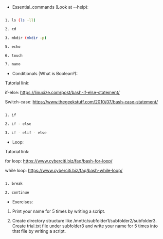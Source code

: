 - Essential_commands (Look at --help):

```bash

1. ls (ls -ll)

2. cd

3. mkdir (mkdir -p)

5. echo

6. touch

7. nano

```

- Conditionals (What is Boolean?): 

Tutorial link: 

if-else:
https://linuxize.com/post/bash-if-else-statement/

Switch-case: 
https://www.thegeekstuff.com/2010/07/bash-case-statement/

```bash

1. if

2. if - else

3. if - elif - else

```

- Loop: 

Tutorial link: 

for loop:
https://www.cyberciti.biz/faq/bash-for-loop/

while loop: 
https://www.cyberciti.biz/faq/bash-while-loop/

```bash

1. break

2. continue

```

- Exercises: 

1. Print your name for 5 times by writing a script.

2. Create directory structure like /mnt/c/subfolder1/subfolder2/subfolder3. Create trial.txt file under subfolder3 and write your name for 5 times into that file by writing a script.

